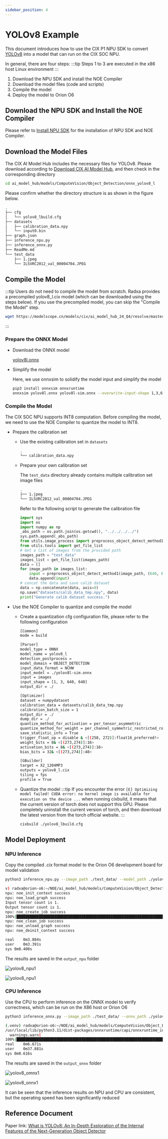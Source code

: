 ```yaml
---
sidebar_position: 4
---
```


# YOLOv8 Example

This document introduces how to use the CIX P1 NPU SDK to convert [YOLOv8](https://github.com/ultralytics/ultralytics/tree/v8.1.43) into a model that can run on the CIX SOC NPU.

In general, there are four steps:
:::tip
Steps 1 to 3 are executed in the x86 host Linux environment
:::
1. Download the NPU SDK and install the NOE Compiler
2. Download the model files (code and scripts)
3. Compile the model
4. Deploy the model to Orion O6

## Download the NPU SDK and Install the NOE Compiler

Please refer to [Install NPU SDK](./npu-introduction#npu-sdk-installation) for the installation of NPU SDK and NOE Compiler.

## Download the Model Files

The CIX AI Model Hub includes the necessary files for YOLOv8. Please download according to [Download CIX AI Model Hub](./ai-hub#download-cix-ai-model-hub), and then check in the corresponding directory

```bash
cd ai_model_hub/models/ComputeVision/Object_Detection/onnx_yolov8_l
```
Please confirm whether the directory structure is as shown in the figure below.

```bash
.
├── cfg
│   └── yolov8_lbuild.cfg
├── datasets
│   ├── calibration_data.npy
│   └── input0.bin
├── graph.json
├── inference_npu.py
├── inference_onnx.py
├── ReadMe.md
└── test_data
    ├── 1.jpeg
    └── ILSVRC2012_val_00004704.JPEG
```

## Compile the Model
:::tip
Users do not need to compile the model from scratch. Radxa provides a precompiled yolov8_l.cix model (which can be downloaded using the steps below). If you use the precompiled model, you can skip the "Compile the Model" step.

```bash
wget https://modelscope.cn/models/cix/ai_model_hub_24_Q4/resolve/master/models/ComputeVision/Object_Detection/onnx_yolov8_l/yolov8_l.cix
```
:::

### Prepare the ONNX Model

- Download the ONNX model

  [yolov8l.onnx](https://modelscope.cn/models/cix/ai_model_hub_24_Q4/resolve/master/models/ComputeVision/Object_Detection/onnx_yolov8_l/model/yolov8l.onnx)

- Simplify the model

  Here, we use onnxsim to solidify the model input and simplify the model

  ```bash
  pip3 install onnxsim onnxruntime
  onnxsim yolov8l.onnx yolov8l-sim.onnx --overwrite-input-shape 1,3,640,640
  ```

### Compile the Model

The CIX SOC NPU supports INT8 computation. Before compiling the model, we need to use the NOE Compiler to quantize the model to INT8.

- Prepare the calibration set

  - Use the existing calibration set in `datasets`

    ```bash
    .
    └── calibration_data.npy
    ```

  - Prepare your own calibration set

    The `test_data` directory already contains multiple calibration set image files

    ```bash
    .
    ├── 1.jpeg
    └── ILSVRC2012_val_00004704.JPEG
    ```

    Refer to the following script to generate the calibration file

    ```python
    import sys
    import os
    import numpy as np
    _abs_path = os.path.join(os.getcwd(), "../../../../")
    sys.path.append(_abs_path)
    from utils.image_process import preprocess_object_detect_method1
    from utils.tools import get_file_list
    # Get a list of images from the provided path
    images_path = "test_data"
    images_list = get_file_list(images_path)
    data = []
    for image_path in images_list:
        input = preprocess_object_detect_method1(image_path, (640, 640))[3]
        data.append(input)
    # concat the data and save calib dataset
    data = np.concatenate(data, axis=0)
    np.save("datasets/calib_data_tmp.npy", data)
    print("Generate calib dataset success.")
    ```

- Use the NOE Compiler to quantize and compile the model

  - Create a quantization cfg configuration file, please refer to the following configuration

    ```bash
    [Common]
    mode = build

    [Parser]
    model_type = ONNX
    model_name = yolov8_l
    detection_postprocess =
    model_domain = OBJECT_DETECTION
    input_data_format = NCHW
    input_model = ./yolov8l-sim.onnx
    input = images
    input_shape = [1, 3, 640, 640]
    output_dir = ./

    [Optimizer]
    dataset = numpydataset
    calibration_data = datasets/calib_data_tmp.npy
    calibration_batch_size = 1
    output_dir = ./
    dump_dir = ./
    quantize_method_for_activation = per_tensor_asymmetric
    quantize_method_for_weight = per_channel_symmetric_restricted_range
    save_statistic_info = True
    trigger_float_op = disable & <[(258, 272)]:float16_preferred!>
    weight_bits = 8& <[(273,274)]:16>
    activation_bits = 8& <[(273,274)]:16>
    bias_bits = 32& <[(273,274)]:48>

    [GBuilder]
    target = X2_1204MP3
    outputs = yolov8_l.cix
    tiling = fps
    profile = True
    ```

  - Quantize the model
    :::tip
    If you encounter the error `[E] Optimizing model failed! CUDA error: no kernel image is available for execution on the device ...` when running cixbuild, it means that the current version of torch does not support this GPU. Please completely uninstall the current version of torch, and then download the latest version from the torch official website.
    :::
    ```bash
    cixbuild ./yolov8_lbuild.cfg
    ```

## Model Deployment

### NPU Inference

Copy the compiled .cix format model to the Orion O6 development board for model validation

```bash
python3 inference_npu.py --image_path ./test_data/ --model_path ./yolov8_l.cix
```

```bash
v) radxa@orion-o6:~/NOE/ai_model_hub/models/ComputeVision/Object_Detection/onnx_yolov8_l$ time python3 inference_npu.py --image_path ./test_data/ --model_path ./yolov8_l.cix
npu: noe_init_context success
npu: noe_load_graph success
Input tensor count is 1.
Output tensor count is 1.
npu: noe_create_job success
100%|█████████████████████████████████████████████████████████████████████████████████████████████████████| 2/2 [00:00<00:00,  8.08it/s]
npu: noe_clean_job success
npu: noe_unload_graph success
npu: noe_deinit_context success

real	0m3.884s
user	0m3.391s
sys	0m0.400s
```

The results are saved in the `output_npu` folder

![yolov8_npu1](/img/o6/yolov8_npu1.webp)

![yolov8_npu1](/img/o6/yolov8_npu2.webp)

### CPU Inference

Use the CPU to perform inference on the ONNX model to verify correctness, which can be run on the X86 host or Orion O6

```bash
python3 inference_onnx.py --image_path ./test_data/ --onnx_path ./yolov8l.onnx
```

```bash
(.venv) radxa@orion-o6:~/NOE/ai_model_hub/models/ComputeVision/Object_Detection/onnx_yolov8_l$ time python3 inference_onnx.py --image_path ./test_data/ --onnx_path ./yolov8l.onnx
/usr/local/lib/python3.11/dist-packages/onnxruntime/capi/onnxruntime_inference_collection.py:69: UserWarning: Specified provider 'CUDAExecutionProvider' is not in available provider names.Available providers: 'ZhouyiExecutionProvider, CPUExecutionProvider'
  warnings.warn(
100%|█████████████████████████████████████████████████████████████████████████████████████████████████████| 2/2 [00:03<00:00,  1.8
real	0m6.671s
user	0m37.881s
sys	0m0.616s
```

The results are saved in the `output_onnx` folder

![yolov8_omnx1](/img/o6/yolov8_onnx1.webp)

![yolov8_onnx1](/img/o6/yolov8_onnx2.webp)

It can be seen that the inference results on NPU and CPU are consistent, but the operating speed has been significantly reduced

## Reference Document

Paper link: [What is YOLOv8: An In-Depth Exploration of the Internal Features of the Next-Generation Object Detector](https://arxiv.org/abs/2408.15857)
